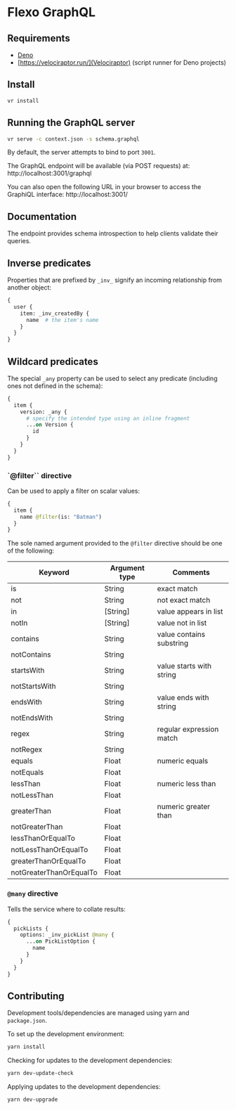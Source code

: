 # Flexo GraphQL

## Requirements

 - [Deno](https://deno.com/)
 - [https://velociraptor.run/](Velociraptor) (script runner for Deno projects)


## Install

```sh
vr install
```


## Running the GraphQL server

```sh
vr serve -c context.json -s schema.graphql
```

By default, the server attempts to bind to port `3001`.

The GraphQL endpoint will be available (via POST requests) at: http://localhost:3001/graphql

You can also open the following URL in your browser to access the GraphiQL interface: http://localhost:3001/


## Documentation

The endpoint provides schema introspection to help clients validate their queries.


## Inverse predicates

Properties that are prefixed by `_inv_` signify an incoming relationship from another object:

```graphql
{
  user {
    item: _inv_createdBy {
      name  # the item's name
    }
  }
}
```


## Wildcard predicates

The special `_any` property can be used to select any predicate (including ones not defined in the schema):

```graphql
{
  item {
    version: _any {
      # specify the intended type using an inline fragment
      ...on Version {
        id
      }
    }
  }
}
```


### `@filter`` directive

Can be used to apply a filter on scalar values:

```graphql
{
  item {
    name @filter(is: "Batman")
  }
}
```

The sole named argument provided to the `@filter` directive should be one of the following:

| Keyword                  | Argument type | Comments                  |
| ------------------------ | ------------- | ------------------------- |
| is                       | String        | exact match               |
| not                      | String        | not exact match           |
| in                       | \[String\]    | value appears in list     |
| notIn                    | \[String\]    | value not in list         |
| contains                 | String        | value contains substring  |
| notContains              | String        |                           |
| startsWith               | String        | value starts with string  |
| notStartsWith            | String        |                           |
| endsWith                 | String        | value ends with string    |
| notEndsWith              | String        |                           |
| regex                    | String        | regular expression match  |
| notRegex                 | String        |                           |
| equals                   | Float         | numeric equals            |
| notEquals                | Float         |                           |
| lessThan                 | Float         | numeric less than         |
| notLessThan              | Float         |                           |
| greaterThan              | Float         | numeric greater than      |
| notGreaterThan           | Float         |                           |
| lessThanOrEqualTo        | Float         |                           |
| notLessThanOrEqualTo     | Float         |                           |
| greaterThanOrEqualTo     | Float         |                           |
| notGreaterThanOrEqualTo  | Float         |                           |


### `@many` directive

Tells the service where to collate results:

```graphql
{
  pickLists {
    options: _inv_pickList @many {
      ...on PickListOption {
        name
      }
    }
  }
}
```


## Contributing

Development tools/dependencies are managed using yarn and `package.json`. 

To set up the development environment:
```sh
yarn install
```

Checking for updates to the development dependencies:
```sh
yarn dev-update-check
```

Applying updates to the development dependencies:
```sh
yarn dev-upgrade
```
